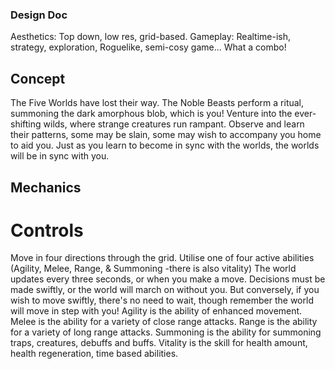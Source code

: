 ### Design Doc
Aesthetics: Top down, low res, grid-based.
Gameplay: Realtime-ish, strategy, exploration, Roguelike, semi-cosy game... What a combo!

## Concept
The Five Worlds have lost their way.
The Noble Beasts perform a ritual, summoning the dark amorphous blob, which is you!
Venture into the ever-shifting wilds, where strange creatures run rampant.
Observe and learn their patterns, some may be slain, some may wish to accompany you home to aid you.
Just as you learn to become in sync with the worlds, the worlds will be in sync with you.

## Mechanics
# Controls
Move in four directions through the grid.
Utilise one of four active abilities (Agility, Melee, Range, & Summoning -there is also vitality)
The world updates every three seconds, or when you make a move.
Decisions must be made swiftly, or the world will march on without you.
But conversely, if you wish to move swiftly, there's no need to wait, though remember the world will move in step with you!
Agility is the ability of enhanced movement.
Melee is the ability for a variety of close range attacks.
Range is the ability for a variety of long range attacks.
Summoning is the ability for summoning traps, creatures, debuffs and buffs.
Vitality is the skill for health amount, health regeneration, time based abilities.
